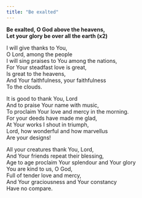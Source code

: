 ```yaml
---
title: "Be exalted"
---
```


**Be exalted, O God above the heavens,   
Let your glory be over all the earth (x2)**

I will give thanks to You,   
O Lord, among the people   
I will sing praises to You among the nations,   
For Your steadfast love is great,   
Is great to the heavens,   
And Your faithfulness, your faithfulness   
To the clouds.

It is good to thank You, Lord   
And to praise Your name with music,   
To proclaim Your love and mercy in the morning.   
For your deeds have made me glad,   
At Your works I shout in triumph,   
Lord, how wonderful and how marvellus   
Are your designs!

All your creatures thank You, Lord,   
And Your friends repeat their blessing,   
Age to age proclaim Your splendour and Your glory   
You are kind to us, O God,   
Full of tender love and mercy,   
And Your graciousness and Your constancy   
Have no compare.